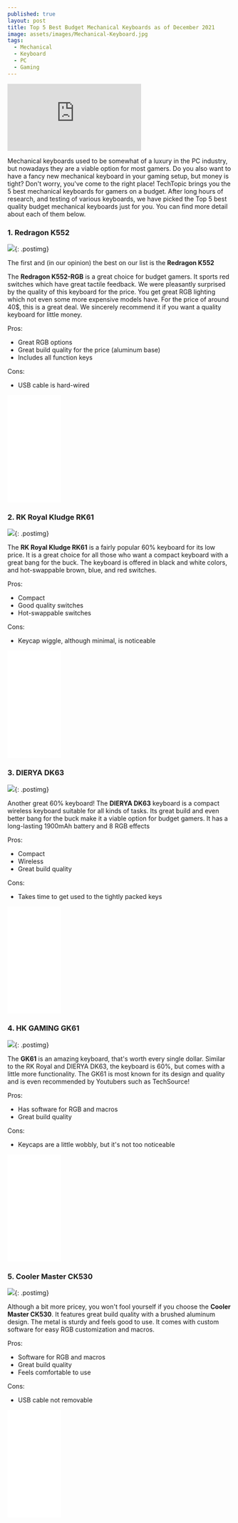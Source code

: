 ```yaml
---
published: true
layout: post
title: Top 5 Best Budget Mechanical Keyboards as of December 2021
image: assets/images/Mechanical-Keyboard.jpg
tags:
  - Mechanical
  - Keyboard
  - PC
  - Gaming
---
```

<div class="yt"><iframe src="https://www.youtube.com/embed/LCjHHTDmWgw" title="YouTube video player" allow="accelerometer; autoplay; clipboard-write; encrypted-media; gyroscope; picture-in-picture" allowfullscreen="" frameborder="0"></iframe></div>

Mechanical keyboards used to be somewhat of a luxury in the PC industry, but nowadays they are a viable option for most gamers. Do you also want to have a fancy new mechanical keyboard in your gaming setup, but money is tight? Don't worry, you've come to the right place\! TechTopic brings you the 5 best mechanical keyboards for gamers on a budget. After long hours of research, and testing of various keyboards, we have picked the Top 5 best quality budget mechanical keyboards just for you. You can find more detail about each of them below.

### 1\. Redragon K552

![](/assets/images/Redragon-K552.jpg){: .postimg}

The first and (in our opinion) the best on our list is the **Redragon K552**

The **Redragon K552-RGB** is a great choice for budget gamers. It sports red switches which have great tactile feedback. We were pleasantly surprised by the quality of this keyboard for the price. You get great RGB lighting which not even some more expensive models have. For the price of around 40$, this is a great deal. We sincerely recommend it if you want a quality keyboard for little money.

Pros:

* Great RGB options
* Great build quality for the price (aluminum base)
* Includes all function keys

Cons:

* USB cable is hard-wired

<iframe style="width:120px;height:240px;" marginwidth="0" marginheight="0" scrolling="no" src="//ws-na.amazon-adsystem.com/widgets/q?ServiceVersion=20070822&amp;OneJS=1&amp;Operation=GetAdHtml&amp;MarketPlace=US&amp;source=ss&amp;ref=as_ss_li_til&amp;ad_type=product_link&amp;tracking_id=&amp;language=en_US&amp;marketplace=amazon&amp;region=US&amp;placement=B016MAK38U&amp;asins=B016MAK38U&amp;linkId=8454d70dfc4ee1673f314bf32686757b&amp;show_border=true&amp;link_opens_in_new_window=true" frameborder="0"></iframe>

### 2\. RK Royal Kludge RK61

![](/assets/images/RK-ROYAL-KLUDGE-RK61.jpg){: .postimg}

The **RK Royal Kludge RK61** is a fairly popular 60% keyboard for its low price. It is a great choice for all those who want a compact keyboard with a great bang for the buck. The keyboard is offered in black and white colors, and hot-swappable brown, blue, and red switches.

Pros:

* Compact
* Good quality switches
* Hot-swappable switches

Cons:

* Keycap wiggle, although minimal, is noticeable

<iframe style="width:120px;height:240px;" marginwidth="0" marginheight="0" scrolling="no" src="//ws-na.amazon-adsystem.com/widgets/q?ServiceVersion=20070822&amp;OneJS=1&amp;Operation=GetAdHtml&amp;MarketPlace=US&amp;source=ss&amp;ref=as_ss_li_til&amp;ad_type=product_link&amp;tracking_id=techtopic05-20&amp;language=en_US&amp;marketplace=amazon&amp;region=US&amp;placement=B0832CZNS5&amp;asins=B0832CZNS5&amp;linkId=05153baf4a8531c62667a944acddb924&amp;show_border=true&amp;link_opens_in_new_window=true" frameborder="0"></iframe>

### 3\. DIERYA DK63

![](/assets/images/DIERYA-DK63.jpg){: .postimg}

Another great 60% keyboard\! The **DIERYA DK63** keyboard is a compact wireless keyboard suitable for all kinds of tasks. Its great build and even better bang for the buck make it a viable option for budget gamers. It has a long-lasting 1900mAh battery and 8 RGB effects

Pros:

* Compact
* Wireless
* Great build quality

Cons:

* Takes time to get used to the tightly packed keys

<iframe style="width:120px;height:240px;" marginwidth="0" marginheight="0" scrolling="no" src="//ws-na.amazon-adsystem.com/widgets/q?ServiceVersion=20070822&amp;OneJS=1&amp;Operation=GetAdHtml&amp;MarketPlace=US&amp;source=ss&amp;ref=as_ss_li_til&amp;ad_type=product_link&amp;tracking_id=techtopic05-20&amp;language=en_US&amp;marketplace=amazon&amp;region=US&amp;placement=B07FZSDYTZ&amp;asins=B07FZSDYTZ&amp;linkId=68f41f768087f1adcb27c7c34b813294&amp;show_border=true&amp;link_opens_in_new_window=true" frameborder="0"></iframe>

### 4\. HK GAMING GK61

![](/assets/images/HK-GAMING-GK61.jpg){: .postimg}

The **GK61** is an amazing keyboard, that's worth every single dollar. Similar to the RK Royal and DIERYA DK63, the keyboard is 60%, but comes with a little more functionality. The GK61 is most known for its design and quality and is even recommended by Youtubers such as TechSource\!

Pros:

* Has software for RGB and macros
* Great build quality

Cons:

* Keycaps are a little wobbly, but it's not too noticeable

<iframe style="width:120px;height:240px;" marginwidth="0" marginheight="0" scrolling="no" src="//ws-na.amazon-adsystem.com/widgets/q?ServiceVersion=20070822&amp;OneJS=1&amp;Operation=GetAdHtml&amp;MarketPlace=US&amp;source=ss&amp;ref=as_ss_li_til&amp;ad_type=product_link&amp;tracking_id=techtopic05-20&amp;language=en_US&amp;marketplace=amazon&amp;region=US&amp;placement=B07PT9NRRY&amp;asins=B07PT9NRRY&amp;linkId=a5023721f59ec4598cbd16c3a08d1d3f&amp;show_border=true&amp;link_opens_in_new_window=true" frameborder="0"></iframe>

### 5\. Cooler Master CK530

![](/assets/images/Cooler-Master-CK530.jpg){: .postimg}

Although a bit more pricey, you won't fool yourself if you choose the **Cooler Master CK530**. It features great build quality with a brushed aluminum design. The metal is sturdy and feels good to use. It comes with custom software for easy RGB customization and macros.

Pros:

* Software for RGB and macros
* Great build quality
* Feels comfortable to use

Cons:

* USB cable not removable

<iframe style="width:120px;height:240px;" marginwidth="0" marginheight="0" scrolling="no" src="//ws-na.amazon-adsystem.com/widgets/q?ServiceVersion=20070822&amp;OneJS=1&amp;Operation=GetAdHtml&amp;MarketPlace=US&amp;source=ss&amp;ref=as_ss_li_til&amp;ad_type=product_link&amp;tracking_id=techtopic05-20&amp;language=en_US&amp;marketplace=amazon&amp;region=US&amp;placement=B07N4D7PMJ&amp;asins=B07N4D7PMJ&amp;linkId=3620fb060a0ae6a917f8d0dcc1a784a9&amp;show_border=true&amp;link_opens_in_new_window=true" frameborder="0"></iframe>

